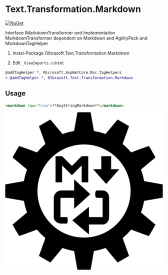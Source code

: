 Text.Transformation.Markdown
=======
[![NuGet](https://img.shields.io/nuget/vpre/Olbrasoft.Text.Transformation.Markdown.svg)](https://www.nuget.org/packages/Olbrasoft.Text.Transformation.Markdown/)

Interface IMarkdownTransformer and Implementation MarkdownTransformer dependent on Markdown and AgilityPack and MarkdownTagHelper

1. Instal-Package  Olbrasoft.Text.Transformation.Markdown

2. Edit `_ViewImports.cshtml`

```diff
@addTagHelper *, Microsoft.AspNetCore.Mvc.TagHelpers
+ @addTagHelper *, Olbrasoft.Text.Transformation.Markdown
```

## Usage
```html
<markdown raw="true">**AnyStringMarkdown**</markdown>
```

![Olbrasoft markdown transformation](./olbrasoft-text-transformation-markdown.png)